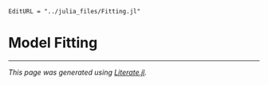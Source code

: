 ```@meta
EditURL = "../julia_files/Fitting.jl"
```

# Model Fitting

---

*This page was generated using [Literate.jl](https://github.com/fredrikekre/Literate.jl).*


